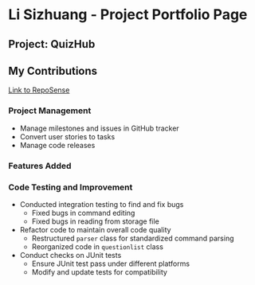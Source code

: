 # Li Sizhuang - Project Portfolio Page

## Project: QuizHub

## My Contributions
[Link to RepoSense](https://nus-cs2113-ay2324s1.github.io/tp-dashboard/?search=w12&sort=groupTitle&sortWithin=title&timeframe=commit&mergegroup=&groupSelect=groupByRepos&breakdown=true&checkedFileTypes=docs~functional-code~test-code&since=2023-09-22&tabOpen=true&tabType=authorship&tabAuthor=lisizhuang-0121&tabRepo=AY2324S1-CS2113-W12-1%2Ftp%5Bmaster%5D&authorshipIsMergeGroup=false&authorshipFileTypes=docs~functional-code~test-code&authorshipIsBinaryFileTypeChecked=false&authorshipIsIgnoredFilesChecked=false)

### Project Management
* Manage milestones and issues in GitHub tracker
* Convert user stories to tasks
* Manage code releases

### Features Added

### Code Testing and Improvement
* Conducted integration testing to find and fix bugs
  * Fixed bugs in command editing
  * Fixed bugs in reading from storage file
* Refactor code to maintain overall code quality
  * Restructured `parser` class for standardized command parsing
  * Reorganized code in `questionlist` class
* Conduct checks on JUnit tests
  * Ensure JUnit test pass under different platforms
  * Modify and update tests for compatibility


